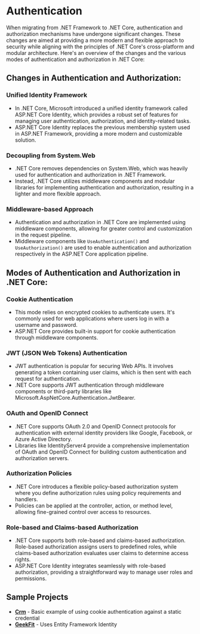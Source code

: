 # Authentication

When migrating from .NET Framework to .NET Core, authentication and authorization mechanisms have undergone significant changes. These changes are aimed at providing a more modern and flexible approach to security while aligning with the principles of .NET Core's cross-platform and modular architecture. Here's an overview of the changes and the various modes of authentication and authorization in .NET Core:

## Changes in Authentication and Authorization:

### Unified Identity Framework

- In .NET Core, Microsoft introduced a unified identity framework called ASP.NET Core Identity, which provides a robust set of features for managing user authentication, authorization, and identity-related tasks.
- ASP.NET Core Identity replaces the previous membership system used in ASP.NET Framework, providing a more modern and customizable solution.

### Decoupling from System.Web
- .NET Core removes dependencies on System.Web, which was heavily used for authentication and authorization in .NET Framework.
- Instead, .NET Core utilizes middleware components and modular libraries for implementing authentication and authorization, resulting in a lighter and more flexible approach.

### Middleware-based Approach
- Authentication and authorization in .NET Core are implemented using middleware components, allowing for greater control and customization in the request pipeline.
- Middleware components like `UseAuthentication()` and `UseAuthorization()` are used to enable authentication and authorization respectively in the ASP.NET Core application pipeline.

## Modes of Authentication and Authorization in .NET Core:

### Cookie Authentication
- This mode relies on encrypted cookies to authenticate users. It's commonly used for web applications where users log in with a username and password.
- ASP.NET Core provides built-in support for cookie authentication through middleware components.

### JWT (JSON Web Tokens) Authentication
   - JWT authentication is popular for securing Web APIs. It involves generating a token containing user claims, which is then sent with each request for authentication.
   - .NET Core supports JWT authentication through middleware components or third-party libraries like Microsoft.AspNetCore.Authentication.JwtBearer.

### OAuth and OpenID Connect
- .NET Core supports OAuth 2.0 and OpenID Connect protocols for authentication with external identity providers like Google, Facebook, or Azure Active Directory.
- Libraries like IdentityServer4 provide a comprehensive implementation of OAuth and OpenID Connect for building custom authentication and authorization servers.

### Authorization Policies
- .NET Core introduces a flexible policy-based authorization system where you define authorization rules using policy requirements and handlers.
- Policies can be applied at the controller, action, or method level, allowing fine-grained control over access to resources.

### Role-based and Claims-based Authorization
- .NET Core supports both role-based and claims-based authorization. Role-based authorization assigns users to predefined roles, while claims-based authorization evaluates user claims to determine access rights.
- ASP.NET Core Identity integrates seamlessly with role-based authorization, providing a straightforward way to manage user roles and permissions.

## Sample Projects

- **[Crm](https://git.binarydad.com/ryan/Crm)** - Basic example of using cookie authentication against a static credential
- **[GeekFit](https://git.binarydad.com/ryan/GeekFit)** - Uses Entity Framework Identity 